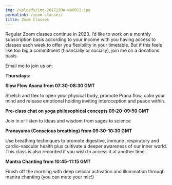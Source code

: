 ```yaml
---
img: /uploads/img-20171204-wa0011.jpg
permalink: /zoom-classes/
title: Zoom Classes
---
```

Regular Zoom classes continue in 2023. I’d like to work on a monthly subscription basis according to your income with you having access to classes each week to offer you flexibility in your timetable. But if this feels like too big a commitment (financially or socially), join me on a donations basis.

Email me to join us on:

**Thursdays:**

**Slow Flow Asana from 07:30-08:30 GMT**

Stretch and flex to open your physical body, promote Prana flow, calm your mind and release emotional holding inviting interoception and peace within.

**Pre-class chat on yoga philosophical concepts 09:20-09:50 GMT**

Join in or listen to ideas and wisdom from sages to science

**Pranayama (Conscious breathing) from 09:30-10:30 GMT**

Use breathing techniques to promote digestive, immune ,respiratory and cardio-vascular health plus cultivate a deeper awareness of our inner world. This class is also recorded if you wish to access it at another time.

**Mantra Chanting from 10:45-11:15 GMT**

Finish off the morning with deep cellular activation and illumination through mantra chanting (you can mute your mic!)